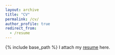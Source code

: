 ```yaml
---
layout: archive
title: "CV"
permalink: /cv/
author_profile: true
redirect_from:
  - /resume
---
```


{% include base_path %}
I attach my [resume](https://carloscjl.github.io/files/HUST_Jiale_Cai_Resume.pdf) here.



